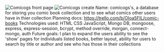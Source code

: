 ![Comicogs front page](https://github.com/user-attachments/assets/ec62396f-c57d-4371-9acb-d572f364e8ab)
![Comicogs create](https://github.com/user-attachments/assets/4b400251-1139-4a20-84ec-cbdf41264df5)
Name: comicogs's, a database for storing you comic book collection and to see what comics other users have in thier collection
Planning docs: https://trello.com/b/OIoa5FIL/comic-books
Technologies used: HTML CSS JavaScript, Mongo DB, mongoose, express, express-session, bcrypt, method override, morgan, connect-mongo, auth
Future goals: I plan to expand the users ability to see the 'show' pages for individuals listed books, better layout, ability for users to search by title or author and see who has those in their collections
